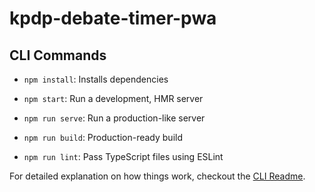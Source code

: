 # kpdp-debate-timer-pwa

## CLI Commands
*   `npm install`: Installs dependencies

*   `npm start`: Run a development, HMR server

*   `npm run serve`: Run a production-like server

*   `npm run build`: Production-ready build

*   `npm run lint`: Pass TypeScript files using ESLint

For detailed explanation on how things work, checkout the [CLI Readme](https://github.com/developit/preact-cli/blob/master/README.md).
